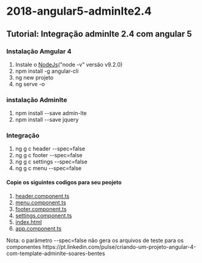 # 2018-angular5-adminlte2.4

## Tutorial: Integração adminlte 2.4 com angular 5

### Instalação Amgular 4
<ol>
  <li>Instale o <a href="https://nodejs.org">NodeJs</a>("node -v" versão v9.2.0)</li>
  <li>npm install -g angular-cli</li>
  <li>ng new projeto</li>
  <li>ng serve -o</li>
</ol> 

### instalação Adminlte

<ol>
  <li>npm install --save admin-lte</li>
  <li>npm install --save jquery</li>
</ol> 

### Integração

<ol>
  <li>ng g c header --spec=false</li>
  <li>ng g c footer --spec=false</li>
  <li>ng g c settings --spec=false</li>
  <li>ng g c menu --spec=false</li>
</ol>

#### Copie os siguintes codigos para seu peojeto

<ol>
  <li><a href="https://github.com/brayansi/2018-angular5-adminlte2.4/blob/master/crudProduct/src/app/header/header.component.html">header.component.ts</a></li>
  <li><a href="https://github.com/brayansi/2018-angular5-adminlte2.4/blob/master/crudProduct/src/app/menu/menu.component.html">menu.component.ts</a></li>
  <li><a href="https://github.com/brayansi/2018-angular5-adminlte2.4/blob/master/crudProduct/src/app/footer/footer.component.html">footer.component.ts</a>
  <li><a href="https://github.com/brayansi/2018-angular5-adminlte2.4/blob/master/crudProduct/src/app/settings/settings.component.html">settings.component.ts</a></li>
  <li><a href="https://github.com/brayansi/2018-angular5-adminlte2.4/blob/master/crudProduct/src/index.html">index.html</a></li>
  <li><a href="https://github.com/brayansi/2018-angular5-adminlte2.4/blob/master/crudProduct/src/app/app.component.html">app.component.ts</a></li>
</ol>
Nota: o parâmetro --spec=false não gera os arquivos de teste para os componentes
https://pt.linkedin.com/pulse/criando-um-projeto-angular-4-com-template-adminlte-soares-bentes
